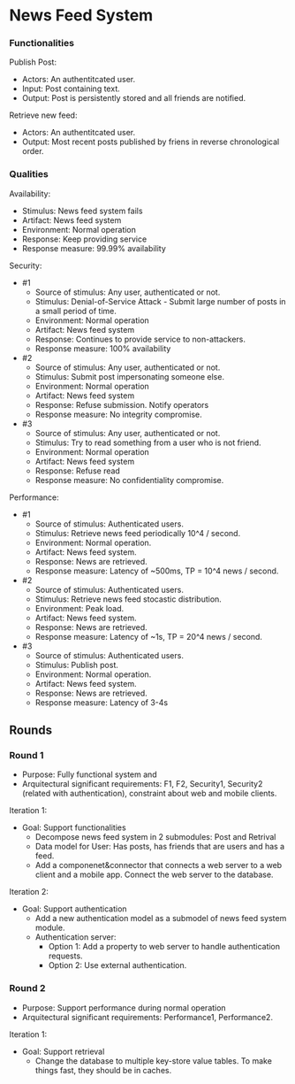 # News Feed System

### Functionalities

Publish Post:

- Actors: An authentitcated user.
- Input: Post containing text.
- Output: Post is persistently stored and all friends are notified.

Retrieve new feed:

- Actors: An authentitcated user.
- Output: Most recent posts published by friens in reverse chronological order.

### Qualities

Availability:

- Stimulus: News feed system fails
- Artifact: News feed system
- Environment: Normal operation
- Response: Keep providing service
- Response measure: 99.99% availability

Security:

- #1
  - Source of stimulus: Any user, authenticated or not.
  - Stimulus: Denial-of-Service Attack - Submit large number of posts in a small period of time.
  - Environment: Normal operation
  - Artifact: News feed system
  - Response: Continues to provide service to non-attackers.
  - Response measure: 100% availability
- #2
  - Source of stimulus: Any user, authenticated or not.
  - Stimulus: Submit post impersonating someone else.
  - Environment: Normal operation
  - Artifact: News feed system
  - Response: Refuse submission. Notify operators
  - Response measure: No integrity compromise.
- #3
  - Source of stimulus: Any user, authenticated or not.
  - Stimulus: Try to read something from a user who is not friend.
  - Environment: Normal operation
  - Artifact: News feed system
  - Response: Refuse read
  - Response measure: No confidentiality compromise.

Performance:

- #1
  - Source of stimulus: Authenticated users.
  - Stimulus: Retrieve news feed periodically 10^4 / second.
  - Environment: Normal operation.
  - Artifact: News feed system.
  - Response: News are retrieved.
  - Response measure: Latency of ~500ms, TP = 10^4 news / second.
- #2
  - Source of stimulus: Authenticated users.
  - Stimulus: Retrieve news feed stocastic distribution.
  - Environment: Peak load.
  - Artifact: News feed system.
  - Response: News are retrieved.
  - Response measure: Latency of ~1s, TP = 20^4 news / second.
- #3
  - Source of stimulus: Authenticated users.
  - Stimulus: Publish post.
  - Environment: Normal operation.
  - Artifact: News feed system.
  - Response: News are retrieved.
  - Response measure: Latency of 3-4s

## Rounds

### Round 1

- Purpose: Fully functional system and
- Arquitectural significant requirements: F1, F2, Security1, Security2 (related with authentication), constraint about web and mobile clients.

Iteration 1:

- Goal: Support functionalities
  - Decompose news feed system in 2 submodules: Post and Retrival
  - Data model for User: Has posts, has friends that are users and has a feed.
  - Add a componenet&connector that connects a web server to a web client and a mobile app. Connect the web server to the database.

Iteration 2:

- Goal: Support authentication
  - Add a new authentication model as a submodel of news feed system module.
  - Authentication server:
    - Option 1: Add a property to web server to handle authentication requests.
    - Option 2: Use external authentication.

### Round 2

- Purpose: Support performance during normal operation
- Arquitectural significant requirements: Performance1, Performance2.

Iteration 1:

- Goal: Support retrieval
  - Change the database to multiple key-store value tables. To make things fast, they should be in caches.
